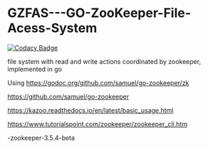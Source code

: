 # GZFAS---GO-ZooKeeper-File-Acess-System

[![Codacy Badge](https://api.codacy.com/project/badge/Grade/056d3c7151ab4d5aad90dbde8ffb40e6)](https://app.codacy.com/app/irahel/GZFAS---GO-ZooKeeper-File-Acess-System?utm_source=github.com&utm_medium=referral&utm_content=irahel/GZFAS---GO-ZooKeeper-File-Acess-System&utm_campaign=Badge_Grade_Settings)

file system with read and write actions coordinated by zookeeper, implemented in go 

Using
https://godoc.org/github.com/samuel/go-zookeeper/zk

https://github.com/samuel/go-zookeeper

https://kazoo.readthedocs.io/en/latest/basic_usage.html

https://www.tutorialspoint.com/zookeeper/zookeeper_cli.htm

-zookeeper-3.5.4-beta